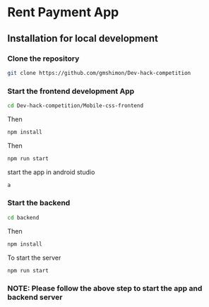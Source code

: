 # Rent Payment App

## Installation for local development

### Clone the repository

```bash
git clone https://github.com/gmshimon/Dev-hack-competition
```

### Start the frontend development App

```bash
cd Dev-hack-competition/Mobile-css-frontend
```

Then

```bash
npm install
```

Then

```bash
npm run start
```

start the app in android studio

```bash
a
```

### Start the backend

```bash
cd backend
```

Then

```bash
npm install
```

To start the server

```bash
npm run start
```

### NOTE: Please follow the above step to start the app and backend server
